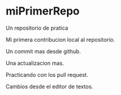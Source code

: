# miPrimerRepo
Un repositorio de pratica

Mi primera contribucion local al repositorio.

Un commit mas desde github.

Una actualizacion mas.

Practicando con los pull request.

Cambios desde el editor de textos.
